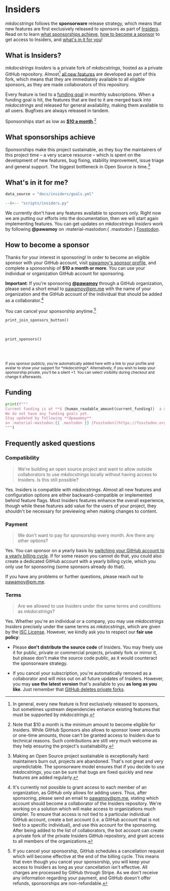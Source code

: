 # Insiders

*mkdocstrings* follows the **sponsorware** release strategy, which means
that new features are first exclusively released to sponsors as part of
[Insiders][insiders]. Read on to learn [what sponsorships achieve][sponsorship],
[how to become a sponsor][sponsors] to get access to Insiders,
and [what's in it for you][features]!

## What is Insiders?

*mkdocstrings Insiders* is a private fork of *mkdocstrings*, hosted as
a private GitHub repository. Almost[^1] [all new features][features]
are developed as part of this fork, which means that they are immediately
available to all eligible sponsors, as they are made collaborators of this
repository.

  [^1]:
    In general, every new feature is first exclusively released to sponsors, but
    sometimes upstream dependencies enhance
    existing features that must be supported by *mkdocstrings*.

Every feature is tied to a [funding goal][funding] in monthly subscriptions. When a
funding goal is hit, the features that are tied to it are merged back into
*mkdocstrings* and released for general availability, making them available
to all users. Bugfixes are always released in tandem.

Sponsorships start as low as [**$10 a month**][sponsors].[^2]

  [^2]:
    Note that $10 a month is the minimum amount to become eligible for
    Insiders. While GitHub Sponsors also allows to sponsor lower amounts or
    one-time amounts, those can't be granted access to Insiders due to
    technical reasons. Such contributions are still very much welcome as
    they help ensuring the project's sustainability.


## What sponsorships achieve

Sponsorships make this project sustainable, as they buy the maintainers of this
project time – a very scarce resource – which is spent on the development of new
features, bug fixing, stability improvement, issue triage and general support.
The biggest bottleneck in Open Source is time.[^3]

  [^3]:
    Making an Open Source project sustainable is exceptionally hard: maintainers
    burn out, projects are abandoned. That's not great and very unpredictable.
    The sponsorware model ensures that if you decide to use *mkdocstrings*,
    you can be sure that bugs are fixed quickly and new features are added
    regularly.

<!-- If you're unsure if you should sponsor this project, check out the list of
[completed funding goals][goals completed] to learn whether you're already using features that
were developed with the help of sponsorships. You're most likely using at least
a handful of them, [thanks to our awesome sponsors][sponsors]! -->

## What's in it for me?

```python exec="1" session="insiders"
data_source = "docs/insiders/goals.yml"
```

```python exec="1" session="insiders"
--8<-- "scripts/insiders.py"
```

<!-- ```python exec="1" session="insiders"
print(f"""The moment you <a href="#how-to-become-a-sponsor">become a sponsor</a>, you'll get **immediate
access to {len(completed_features)} additional features** that you can start using right away, and
which are currently exclusively available to sponsors:\n""")

for feature in completed_features:
    feature.render(badge=True)
``` -->

We currently don't have any features available to sponsors only.
Right now we are putting our efforts into the documentation,
then we will start again implementing features.
You can get updates on *mkdocstrings Insiders* work
by following **@pawamoy** on :material-mastodon:{ .mastodon } [Fosstodon](https://fosstodon.org/@pawamoy).

## How to become a sponsor

Thanks for your interest in sponsoring! In order to become an eligible sponsor
with your GitHub account, visit [pawamoy's sponsor profile][github sponsor profile],
and complete a sponsorship of **$10 a month or more**.
You can use your individual or organization GitHub account for sponsoring.

**Important**: If you're sponsoring **[@pawamoy][github sponsor profile]**
through a GitHub organization, please send a short email
to pawamoy@pm.me with the name of your
organization and the GitHub account of the individual
that should be added as a collaborator.[^4]

You can cancel your sponsorship anytime.[^5]

  [^4]:
    It's currently not possible to grant access to each member of an
    organization, as GitHub only allows for adding users. Thus, after
    sponsoring, please send an email to pawamoy@pm.me, stating which
    account should become a collaborator of the Insiders repository. We're
    working on a solution which will make access to organizations much simpler.
    To ensure that access is not tied to a particular individual GitHub account,
    create a bot account (i.e. a GitHub account that is not tied to a specific
    individual), and use this account for the sponsoring. After being added to
    the list of collaborators, the bot account can create a private fork of the
    private Insiders GitHub repository, and grant access to all members of the
    organizations.

  [^5]:
    If you cancel your sponsorship, GitHub schedules a cancellation request
    which will become effective at the end of the billing cycle. This means
    that even though you cancel your sponsorship, you will keep your access to
    Insiders as long as your cancellation isn't effective. All charges are
    processed by GitHub through Stripe. As we don't receive any information
    regarding your payment, and GitHub doesn't offer refunds, sponsorships are
    non-refundable.

```python exec="1" session="insiders"
print_join_sponsors_button()
```

<br>

```python exec="1" session="insiders"
print_sponsors()
```

<br><br>

<small>
  If you sponsor publicly, you're automatically added here with a link to
  your profile and avatar to show your support for *mkdocstrings*.
  Alternatively, if you wish to keep your sponsorship private, you'll be a
  silent +1. You can select visibility during checkout and change it
  afterwards.
</small>

## Funding

```python exec="1" session="insiders"
print(f"""
Current funding is at **$ {human_readable_amount(current_funding)}  a month**.
We do not have any funding goals yet.
Stay updated by following **@pawamoy**
on :material-mastodon:{{ .mastodon }} [Fosstodon](https://fosstodon.org/@pawamoy).
""")
```

<!-- ### Goals

The following section lists all funding goals. Each goal contains a list of
features prefixed with a checkmark symbol, denoting whether a feature is
:octicons-check-circle-fill-24:{ style="color: #00e676" } already available or 
:octicons-check-circle-fill-24:{ style="color: var(--md-default-fg-color--lightest)" } planned,
but not yet implemented. When the funding goal is hit,
the features are released for general availability.

```python exec="1" session="insiders" idprefix=""
for goal in goals.values():
    if not goal.complete:
        goal.render()
```

### Goals completed

This section lists all funding goals that were previously completed, which means
that those features were part of Insiders, but are now generally available and
can be used by all users.

```python exec="1" session="insiders"
for goal in goals.values():
    if goal.complete:
        goal.render()
``` -->

## Frequently asked questions

### Compatibility

> We're building an open source project and want to allow outside collaborators
to use *mkdocstrings* locally without having access to Insiders.
Is this still possible?

Yes. Insiders is compatible with *mkdocstrings*. Almost all new features
and configuration options are either backward-compatible or implemented behind
feature flags. Most Insiders features enhance the overall experience,
though while these features add value for the users of your project, they
shouldn't be necessary for previewing when making changes to content.

### Payment

> We don't want to pay for sponsorship every month. Are there any other options?

Yes. You can sponsor on a yearly basis by [switching your GitHub account to a
yearly billing cycle][billing cycle]. If for some reason you cannot do that, you
could also create a dedicated GitHub account with a yearly billing cycle, which
you only use for sponsoring (some sponsors already do that).

If you have any problems or further questions, please reach out to pawamoy@pm.me.

### Terms

> Are we allowed to use Insiders under the same terms and conditions as
*mkdocstrings*?

Yes. Whether you're an individual or a company, you may use *mkdocstrings
Insiders* precisely under the same terms as *mkdocstrings*, which are given
by the [ISC License][license]. However, we kindly ask you to respect our
**fair use policy**:

- Please **don't distribute the source code** of Insiders. You may freely use
  it for public, private or commercial projects, privately fork or mirror it,
  but please don't make the source code public, as it would counteract the 
  sponsorware strategy.

- If you cancel your subscription, you're automatically removed as a
  collaborator and will miss out on all future updates of Insiders. However, you
  may **use the latest version** that's available to you **as long as you like**.
  Just remember that [GitHub deletes private forks][private forks].

[insiders]: #what-is-insiders
[sponsorship]: #what-sponsorships-achieve
[sponsors]: #how-to-become-a-sponsor
[features]: #whats-in-it-for-me
[funding]: #funding
[goals completed]: #goals-completed
[github sponsor profile]: https://github.com/sponsors/pawamoy
[billing cycle]: https://docs.github.com/en/github/setting-up-and-managing-billing-and-payments-on-github/changing-the-duration-of-your-billing-cycle
[license]: ../license/
[private forks]: https://docs.github.com/en/github/setting-up-and-managing-your-github-user-account/removing-a-collaborator-from-a-personal-repository

